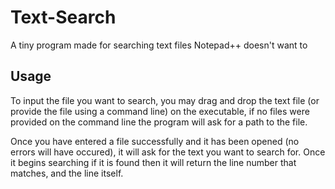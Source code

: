 # Text-Search
A tiny program made for searching text files Notepad++ doesn't want to

## Usage
To input the file you want to search, you may drag and drop the text file (or provide the file using a command line) on the executable, if no files were provided on the command line the program will ask for a path to the file.

Once you have entered a file successfully and it has been opened (no errors will have occured), it will ask for the text you want to search for. Once it begins searching if it is found then it will return the line number that matches, and the line itself.